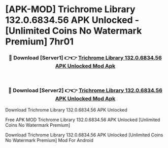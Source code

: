 # [APK-MOD] Trichrome Library 132.0.6834.56 APK Unlocked - [Unlimited Coins No Watermark Premium] 7hr01



<div align="center">
<h3>🔴 Download [Server1] 👉👉 <a href="https://momento.my/?title=Trichrome_Library_132.0.6834.56_APK_Unlocked">Trichrome Library 132.0.6834.56 APK Unlocked Mod Apk</a></h3><br>

<h3>🔴 Download [Server2] 👉👉 <a href="https://momento.my/?title=Trichrome_Library_132.0.6834.56_APK_Unlocked">Trichrome Library 132.0.6834.56 APK Unlocked Mod Apk</a></h3>
</div>



Download Trichrome Library 132.0.6834.56 APK Unlocked 

Free APK MOD Trichrome Library 132.0.6834.56 APK Unlocked [Unlimited Coins No Watermark Premium]

Download Trichrome Library 132.0.6834.56 APK Unlocked [Unlimited Coins No Watermark Premium] Mod For Android
